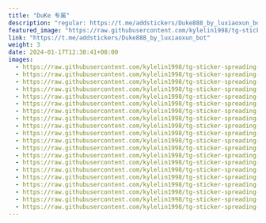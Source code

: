 ```yaml
---
title: "DuKe 专属"
description: "regular: https://t.me/addstickers/Duke888_by_luxiaoxun_bot"
featured_image: "https://raw.githubusercontent.com/kylelin1998/tg-sticker-spreading-worldwide-images/main/img/5f481501-b850-4cf7-a7ac-aae216d46003.jpg"
link: "https://t.me/addstickers/Duke888_by_luxiaoxun_bot"
weight: 3
date: 2024-01-17T12:38:41+08:00
images:
  - https://raw.githubusercontent.com/kylelin1998/tg-sticker-spreading-worldwide-images/main/img/5f481501-b850-4cf7-a7ac-aae216d46003.jpg
  - https://raw.githubusercontent.com/kylelin1998/tg-sticker-spreading-worldwide-images/main/img/81b3a318-7f0d-4226-83db-40dea629119e.jpg
  - https://raw.githubusercontent.com/kylelin1998/tg-sticker-spreading-worldwide-images/main/img/f018f081-aeeb-4d2a-89b1-b9307d77e0ef.jpg
  - https://raw.githubusercontent.com/kylelin1998/tg-sticker-spreading-worldwide-images/main/img/daa4fc48-672b-4fb9-89d4-12cfd84363f7.jpg
  - https://raw.githubusercontent.com/kylelin1998/tg-sticker-spreading-worldwide-images/main/img/95e70de7-fe4d-46bd-9db3-8bdb8b409dde.jpg
  - https://raw.githubusercontent.com/kylelin1998/tg-sticker-spreading-worldwide-images/main/img/93335747-1e43-44dc-b790-560e3dfac969.jpg
  - https://raw.githubusercontent.com/kylelin1998/tg-sticker-spreading-worldwide-images/main/img/1b3885a3-7f4b-4a77-af5b-f618c92727ff.jpg
  - https://raw.githubusercontent.com/kylelin1998/tg-sticker-spreading-worldwide-images/main/img/b5655d55-88c4-46d8-8a2d-377bfe95eaac.jpg
  - https://raw.githubusercontent.com/kylelin1998/tg-sticker-spreading-worldwide-images/main/img/1fd9169a-904d-407a-ac79-2bbb259cd392.jpg
  - https://raw.githubusercontent.com/kylelin1998/tg-sticker-spreading-worldwide-images/main/img/3e689ac1-7f12-404b-8cf1-806c0d2ac29a.jpg
  - https://raw.githubusercontent.com/kylelin1998/tg-sticker-spreading-worldwide-images/main/img/d5cc03f4-485d-4a94-8630-04b1ee740e58.jpg
  - https://raw.githubusercontent.com/kylelin1998/tg-sticker-spreading-worldwide-images/main/img/fb993eee-02e9-430b-a279-168b6575e36a.jpg
  - https://raw.githubusercontent.com/kylelin1998/tg-sticker-spreading-worldwide-images/main/img/3da5a434-fc22-4e05-9346-f40c6aeaab25.jpg
  - https://raw.githubusercontent.com/kylelin1998/tg-sticker-spreading-worldwide-images/main/img/d0c90e48-c658-4f22-9568-92eda3525919.jpg
  - https://raw.githubusercontent.com/kylelin1998/tg-sticker-spreading-worldwide-images/main/img/ee9be519-1790-48fc-971a-50781a8bb2cf.jpg
  - https://raw.githubusercontent.com/kylelin1998/tg-sticker-spreading-worldwide-images/main/img/180419c8-1a4e-4d9f-9701-0ce154b9ed41.jpg
  - https://raw.githubusercontent.com/kylelin1998/tg-sticker-spreading-worldwide-images/main/img/ce6fd590-f085-42af-a93e-d69ec44c3eac.jpg
  - https://raw.githubusercontent.com/kylelin1998/tg-sticker-spreading-worldwide-images/main/img/aff245c7-50ba-4cdf-bbab-8eda1f10c268.jpg
  - https://raw.githubusercontent.com/kylelin1998/tg-sticker-spreading-worldwide-images/main/img/cac5c309-2d65-4e8c-af4c-229c534ffdea.jpg
  - https://raw.githubusercontent.com/kylelin1998/tg-sticker-spreading-worldwide-images/main/img/31979941-0d45-41cb-8f87-786d2c85da66.jpg
---
```

